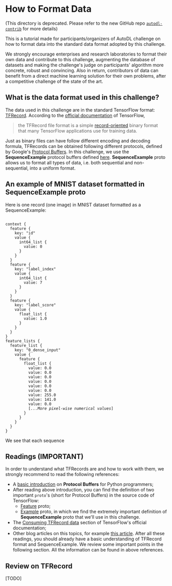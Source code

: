 How to Format Data
========
(This directory is deprecated. Please refer to the new GitHub repo [`autodl-contrib`](https://github.com/zhengying-liu/autodl-contrib) for more details)

This is a tutorial made for participants/organizers of AutoDL challenge on how to format data into the standard data format adopted by this challenge.

We strongly encourage enterprises and research laboratories to format their own data and contribute to this challenge, augmenting the database of datasets and making the challenge's judge on participants' algorithm more concrete, robust and convincing. Also in return, contributors of data can benefit from a direct machine learning solution for their own problems, after a competitive challenge of the state of the art.

## What is the data format used in this challenge?

The data used in this challenge are in the standard TensorFlow format: [TFRecord](https://www.tensorflow.org/programmers_guide/datasets#consuming_tfrecord_data). According to the [official documentation]((https://www.tensorflow.org/programmers_guide/datasets#consuming_tfrecord_data)) of TensorFlow,
> the TFRecord file format is a simple [record-oriented](https://en.wikipedia.org/wiki/Record-oriented_filesystem) binary format that many TensorFlow applications use for training data.

Just as binary files can have follow different encoding and decoding formula, TFRecords can be obtained following different protocols, defined by Google's [Protocol Buffers](https://developers.google.com/protocol-buffers/). In this challenge, we use the **SequenceExample** protocol buffers defined [here](https://www.tensorflow.org/code/tensorflow/core/example/example.proto). **SequenceExample** proto allows us to format all types of data, i.e. both sequential and non-sequential, into a uniform format.

## An example of MNIST dataset formatted in SequenceExample proto
Here is one record (one image) in MNIST dataset formatted as a SequenceExample:
<pre><code>
context {
  feature {
    key: "id"
    value {
      int64_list {
        value: 0
      }
    }
  }
  feature {
    key: "label_index"
    value {
      int64_list {
        value: 7
      }
    }
  }
  feature {
    key: "label_score"
    value {
      float_list {
        value: 1.0
      }
    }
  }
}
feature_lists {
  feature_list {
    key: "0_dense_input"
    value {
      feature {
        float_list {
          value: 0.0
          value: 0.0
          value: 0.0
          value: 0.0
          value: 0.0
          value: 0.0
          value: 255.0
          value: 141.0
          value: 0.0
          [<em>...More pixel-wise numerical values</em>]
        }
      }
    }
  }
}
</code></pre>

We see that each sequence

## Readings (IMPORTANT)
In order to understand what TFRecords are and how to work with them, we strongly recommend to read the following references:
- A [basic introduction](https://developers.google.com/protocol-buffers/docs/pythontutorial) on **Protocol Buffers** for Python programmers;
- After reading above introduction, you can find the definition of two important `proto`'s (short for Protocol Buffers) in the source code of TensorFlow:
  - [Feature](https://www.tensorflow.org/code/tensorflow/core/example/feature.proto) proto;
  - [Example](https://www.tensorflow.org/code/tensorflow/core/example/example.proto) proto, in which we find the extremely important definition of **SequenceExample** proto that we'll use in this challenge.
- The [Consuming TFRecord data](https://www.tensorflow.org/programmers_guide/datasets#consuming_tfrecord_data) section of TensorFlow's official documentation;
- Other blog articles on this topics, for example [this article](https://planspace.org/20170323-tfrecords_for_humans/).
After all these readings, you should already have a basic understanding of TFRecord format and SequenceExample. We review some important points in the following section. All the information can be found in above references.

## Review on TFRecord
[TODO]
